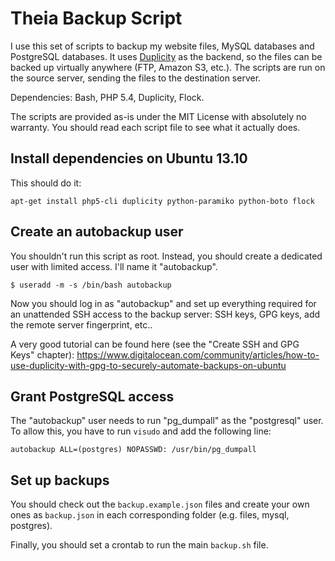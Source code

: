 # Theia Backup Script

I use this set of scripts to backup my website files, MySQL databases and PostgreSQL databases. It uses [Duplicity](http://duplicity.nongnu.org/) as the backend, so the files can be backed up virtually anywhere (FTP, Amazon S3, etc.). The scripts are run on the source server, sending the files to the destination server.

Dependencies: Bash, PHP 5.4, Duplicity, Flock.

The scripts are provided as-is under the MIT License with absolutely no warranty. You should read each script file to see what it actually does.

## Install dependencies on Ubuntu 13.10
This should do it:
```
apt-get install php5-cli duplicity python-paramiko python-boto flock
```

## Create an autobackup user
You shouldn't run this script as root. Instead, you should create a dedicated user with limited access. I'll name it "autobackup".
```
$ useradd -m -s /bin/bash autobackup
```

Now you should log in as "autobackup" and set up everything required for an unattended SSH access to the backup server: SSH keys, GPG keys, add the remote server fingerprint, etc..

A very good tutorial can be found here (see the "Create SSH and GPG Keys" chapter): https://www.digitalocean.com/community/articles/how-to-use-duplicity-with-gpg-to-securely-automate-backups-on-ubuntu

## Grant PostgreSQL access
The "autobackup" user needs to run "pg_dumpall" as the "postgresql" user. To allow this, you have to run `visudo` and add the following line:

```
autobackup ALL=(postgres) NOPASSWD: /usr/bin/pg_dumpall
```

## Set up backups
You should check out the `backup.example.json` files and create your own ones as `backup.json` in each corresponding folder (e.g. files, mysql, postgres).

Finally, you should set a crontab to run the main `backup.sh` file.